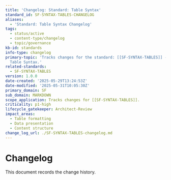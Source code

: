 ```yaml
---
title: 'Changelog: Standard: Table Syntax'
standard_id: SF-SYNTAX-TABLES-CHANGELOG
aliases:
  - 'Standard: Table Syntax Changelog'
tags:
  - status/active
  - content-type/changelog
  - topic/governance
kb-id: standards
info-type: changelog
primary-topic: 'Tracks changes for the standard: [[SF-SYNTAX-TABLES]] - Standard:
  Table Syntax.'
related-standards:
  - SF-SYNTAX-TABLES
version: 1.0.0
date-created: '2025-05-29T13:24:53Z'
date-modified: '2025-05-31T10:05:30Z'
primary_domain: SF
sub_domain: MARKDOWN
scope_application: Tracks changes for [[SF-SYNTAX-TABLES]].
criticality: p1-high
lifecycle_gatekeeper: Architect-Review
impact_areas:
  - Table formatting
  - Data presentation
  - Content structure
change_log_url: ./SF-SYNTAX-TABLES-changelog.md
---
```


# Changelog

This document records the change history.
